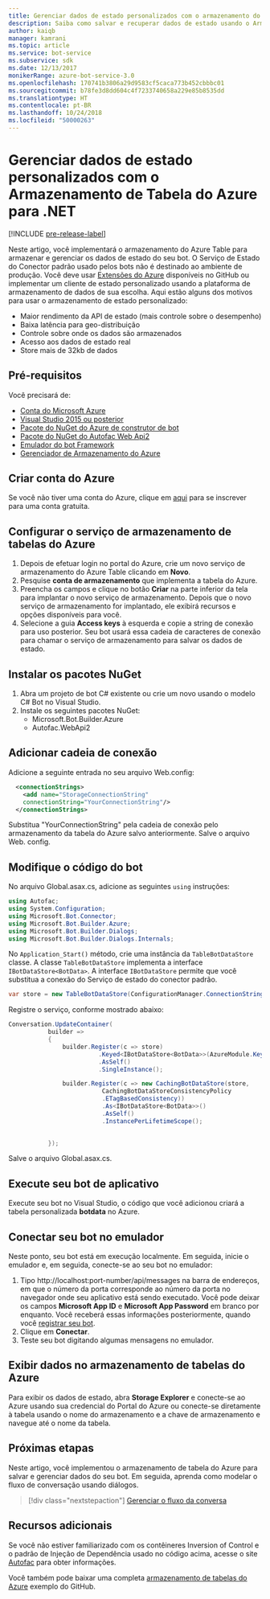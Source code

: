 ```yaml
---
title: Gerenciar dados de estado personalizados com o armazenamento do Azure Table | Microsoft Docs
description: Saiba como salvar e recuperar dados de estado usando o Armazenamento de Tabela do Azure com o SDK do Bot Builder para .NET
author: kaiqb
manager: kamrani
ms.topic: article
ms.service: bot-service
ms.subservice: sdk
ms.date: 12/13/2017
monikerRange: azure-bot-service-3.0
ms.openlocfilehash: 170741b3806a29d9583cf5caca773b452cbbbc01
ms.sourcegitcommit: b78fe3d8dd604c4f7233740658a229e85b8535dd
ms.translationtype: HT
ms.contentlocale: pt-BR
ms.lasthandoff: 10/24/2018
ms.locfileid: "50000263"
---
```

# <a name="manage-custom-state-data-with-azure-table-storage-for-net"></a>Gerenciar dados de estado personalizados com o Armazenamento de Tabela do Azure para .NET

[!INCLUDE [pre-release-label](../includes/pre-release-label-v3.md)]

Neste artigo, você implementará o armazenamento do Azure Table para armazenar e gerenciar os dados de estado do seu bot. O Serviço de Estado do Conector padrão usado pelos bots não é destinado ao ambiente de produção. Você deve usar [Extensões do Azure](https://github.com/Microsoft/BotBuilder-Azure) disponíveis no GitHub ou implementar um cliente de estado personalizado usando a plataforma de armazenamento de dados de sua escolha. Aqui estão alguns dos motivos para usar o armazenamento de estado personalizado:
 - Maior rendimento da API de estado (mais controle sobre o desempenho)
 - Baixa latência para geo-distribuição
 - Controle sobre onde os dados são armazenados
 - Acesso aos dados de estado real
 - Store mais de 32kb de dados

## <a name="prerequisites"></a>Pré-requisitos
Você precisará de:
 - [Conta do Microsoft Azure](https://azure.microsoft.com/en-us/free/)
 - [Visual Studio 2015 ou posterior](https://www.visualstudio.com/)
 - [Pacote do NuGet do Azure de construtor de bot](https://www.nuget.org/packages/Microsoft.Bot.Builder.Azure/)
 - [Pacote do NuGet do Autofac Web Api2](https://www.nuget.org/packages/Autofac.WebApi2/)
 - [Emulador do bot Framework](https://emulator.botframework.com/)
 - [Gerenciador de Armazenamento do Azure](http://storageexplorer.com/)
 
## <a name="create-azure-account"></a>Criar conta do Azure
Se você não tiver uma conta do Azure, clique em [aqui](https://azure.microsoft.com/en-us/free/) para se inscrever para uma conta gratuita.

## <a name="set-up-the-azure-table-storage-service"></a>Configurar o serviço de armazenamento de tabelas do Azure
1. Depois de efetuar login no portal do Azure, crie um novo serviço de armazenamento do Azure Table clicando em **Novo**. 
2. Pesquise **conta de armazenamento** que implementa a tabela do Azure. 
3. Preencha os campos e clique no botão **Criar** na parte inferior da tela para implantar o novo serviço de armazenamento. Depois que o novo serviço de armazenamento for implantado, ele exibirá recursos e opções disponíveis para você.
4. Selecione a guia **Access keys** à esquerda e copie a string de conexão para uso posterior. Seu bot usará essa cadeia de caracteres de conexão para chamar o serviço de armazenamento para salvar os dados de estado.

## <a name="install-nuget-packages"></a>Instalar os pacotes NuGet
1. Abra um projeto de bot C# existente ou crie um novo usando o modelo C# Bot no Visual Studio. 
2. Instale os seguintes pacotes NuGet:
   - Microsoft.Bot.Builder.Azure
   - Autofac.WebApi2

## <a name="add-connection-string"></a>Adicionar cadeia de conexão 
Adicione a seguinte entrada no seu arquivo Web.config: 
```XML
  <connectionStrings>
    <add name="StorageConnectionString"
    connectionString="YourConnectionString"/>
  </connectionStrings>
```
Substitua "YourConnectionString" pela cadeia de conexão pelo armazenamento da tabela do Azure salvo anteriormente. Salve o arquivo Web. config.

## <a name="modify-your-bot-code"></a>Modifique o código do bot
No arquivo Global.asax.cs, adicione as seguintes `using` instruções:
```cs
using Autofac;
using System.Configuration;
using Microsoft.Bot.Connector;
using Microsoft.Bot.Builder.Azure;
using Microsoft.Bot.Builder.Dialogs;
using Microsoft.Bot.Builder.Dialogs.Internals;
```
No `Application_Start()` método, crie uma instância da `TableBotDataStore` classe. A classe `TableBotDataStore` implementa a interface `IBotDataStore<BotData>`. A interface `IBotDataStore` permite que você substitua a conexão do Serviço de estado do conector padrão.
 ```cs
 var store = new TableBotDataStore(ConfigurationManager.ConnectionStrings["StorageConnectionString"].ConnectionString);
 ```
Registre o serviço, conforme mostrado abaixo:
 ```cs
 Conversation.UpdateContainer(
            builder =>
            {
                builder.Register(c => store)
                          .Keyed<IBotDataStore<BotData>>(AzureModule.Key_DataStore)
                          .AsSelf()
                          .SingleInstance();

                builder.Register(c => new CachingBotDataStore(store,
                           CachingBotDataStoreConsistencyPolicy
                           .ETagBasedConsistency))
                           .As<IBotDataStore<BotData>>()
                           .AsSelf()
                           .InstancePerLifetimeScope();

                
            });
 ```
Salve o arquivo Global.asax.cs.

## <a name="run-your-bot-app"></a>Execute seu bot de aplicativo
Execute seu bot no Visual Studio, o código que você adicionou criará a tabela personalizada **botdata** no Azure.

## <a name="connect-your-bot-to-the-emulator"></a>Conectar seu bot no emulador
Neste ponto, seu bot está em execução localmente. Em seguida, inicie o emulador e, em seguida, conecte-se ao seu bot no emulador:
1. Tipo http://localhost:port-number/api/messages na barra de endereços, em que o número da porta corresponde ao número da porta no navegador onde seu aplicativo está sendo executado. Você pode deixar os campos <strong>Microsoft App ID</strong> e <strong>Microsoft App Password</strong> em branco por enquanto. Você receberá essas informações posteriormente, quando você [registrar seu bot](~/bot-service-quickstart-registration.md).
2. Clique em **Conectar**. 
3. Teste seu bot digitando algumas mensagens no emulador. 

## <a name="view-data-in-azure-table-storage"></a>Exibir dados no armazenamento de tabelas do Azure
Para exibir os dados de estado, abra **Storage Explorer** e conecte-se ao Azure usando sua credencial do Portal do Azure ou conecte-se diretamente à tabela usando o nome do armazenamento e a chave de armazenamento e navegue até o nome da tabela.  

## <a name="next-steps"></a>Próximas etapas
Neste artigo, você implementou o armazenamento de tabela do Azure para salvar e gerenciar dados do seu bot. Em seguida, aprenda como modelar o fluxo de conversação usando diálogos.

> [!div class="nextstepaction"]
> [Gerenciar o fluxo da conversa](bot-builder-dotnet-manage-conversation-flow.md)


## <a name="additional-resources"></a>Recursos adicionais

Se você não estiver familiarizado com os contêineres Inversion of Control e o padrão de Injeção de Dependência usado no código acima, acesse o site [Autofac](http://autofac.readthedocs.io/en/latest/) para obter informações. 

Você também pode baixar uma completa [armazenamento de tabelas do Azure](https://github.com/Microsoft/BotBuilder-Azure/tree/master/CSharp/Samples/AzureTable) exemplo do GitHub.
